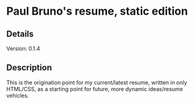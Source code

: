 # Paul Bruno's resume, static edition

## Details

Version: 0.1.4

## Description

This is the origination point for my current/latest resume, written in only
HTML/CSS, as a starting point for future, more dynamic ideas/resume vehicles.
